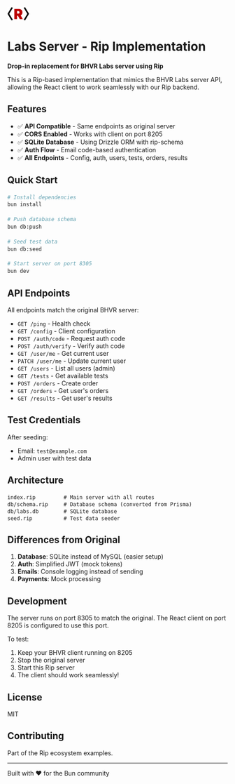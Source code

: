 <img src="/docs/rip-icon-512wa.png" style="width:50px" /> <br>

# Labs Server - Rip Implementation

**Drop-in replacement for BHVR Labs server using Rip**

This is a Rip-based implementation that mimics the BHVR Labs server API, allowing the React client to work seamlessly with our Rip backend.

## Features

- ✅ **API Compatible** - Same endpoints as original server
- ✅ **CORS Enabled** - Works with client on port 8205
- ✅ **SQLite Database** - Using Drizzle ORM with rip-schema
- ✅ **Auth Flow** - Email code-based authentication
- ✅ **All Endpoints** - Config, auth, users, tests, orders, results

## Quick Start

```bash
# Install dependencies
bun install

# Push database schema
bun db:push

# Seed test data
bun db:seed

# Start server on port 8305
bun dev
```

## API Endpoints

All endpoints match the original BHVR server:

- `GET /ping` - Health check
- `GET /config` - Client configuration
- `POST /auth/code` - Request auth code
- `POST /auth/verify` - Verify auth code
- `GET /user/me` - Get current user
- `PATCH /user/me` - Update current user
- `GET /users` - List all users (admin)
- `GET /tests` - Get available tests
- `POST /orders` - Create order
- `GET /orders` - Get user's orders
- `GET /results` - Get user's results

## Test Credentials

After seeding:
- Email: `test@example.com`
- Admin user with test data

## Architecture

```
index.rip         # Main server with all routes
db/schema.rip     # Database schema (converted from Prisma)
db/labs.db        # SQLite database
seed.rip          # Test data seeder
```

## Differences from Original

1. **Database**: SQLite instead of MySQL (easier setup)
2. **Auth**: Simplified JWT (mock tokens)
3. **Emails**: Console logging instead of sending
4. **Payments**: Mock processing

## Development

The server runs on port 8305 to match the original. The React client on port 8205 is configured to use this port.

To test:
1. Keep your BHVR client running on 8205
2. Stop the original server
3. Start this Rip server
4. The client should work seamlessly!

## License

MIT

## Contributing

Part of the Rip ecosystem examples.

---

Built with ❤️ for the Bun community